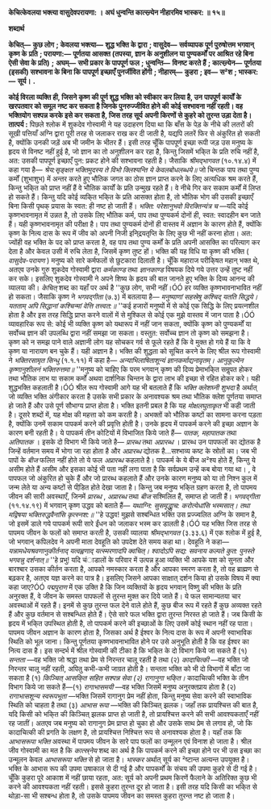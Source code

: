 **केचित्केवलया भक्त्या वासुदेवपरायणा: ।** **अघं धुन्वन्ति कात्स्न्र्येन नीहारमिव भास्कर: ॥ १५॥** 

**शब्दार्थ** 

**केचित्—** **कुछ लोग** **; केवलया भक्त्या—** **शुद्ध भक्ति के द्वारा** **; वासुदेव—** **सर्वव्यापक पूर्ण पुरुषोत्तम भगवान् कृष्ण के** **प्रति** **; परायणा:—** **पूर्णतया आसक्त (तपस्या, ज्ञान के अनुशीलन या पुण्यकर्मों पर आश्रित रहे बिना ऐसी सेवा के प्रति)** **;** **अघम्—** **सभी प्रकार के पापपूर्ण फल** **; धुन्वन्ति—** **विनष्ट करते हैं** **; कात्स्न्र्येन—** **पूर्णतया (इसकी) सश्भावना के बिना कि** **पापपूर्ण इच्छाएँ पुनर्जीवित होंगी** **; नीहारम्—** **कुहरा** **; इव—** **स²श** **; भास्कर:—** **सूर्य।** **.** 

**कोई विरला व्यक्ति ही, जिसने कृष्ण की पूर्ण शुद्ध भक्ति को स्वीकार कर लिया है, उन** **पापपूर्ण कार्यों के खरपतवार को समूल नष्ट कर सकता है जिनके पुनरुज्जीवित होने की** **कोई सश्भावना नहीं रहती। वह भक्तियोग सश्पन्न करके इसे कर सकता है, जिस तरह सूर्य** **अपनी किरणों से कुहरे को तुरन्त उड़ा देता है।** **तात्पर्य :** पिछले श्लोक में शुकदेव गोस्वामी ने यह उदाहरण दिया था कि बाँस के पेड़ के नीचे की लतरों की सूखी पत्तियाँ अग्नि द्वारा पूरी तरह से जलाकर राख कर दी जाती है, यद्यपि लतरें फिर से अंकुरित हो सकती है, क्योंकि उनकी जड़ें अब भी जमीन के भीतर हैं। इसी तरह चूँकि पापपूर्ण इच्छा रूपी जड़ उस मनुष्य के हृदय से विनष्ट नहीं हुई है, जो ज्ञान का तो अनुशीलन कर रहा है, किन्तु जिसमें भकि्त के प्रति रुचि नहीं है, अत: उसकी पापपूर्ण इच्छाएँ पुन: प्रकट होने की सश्भावना रहती है। जैसाकि *श्रीमद्भागवत* (१०.१४.४) में कहा गया है— *श्रेय:सृङ्क्षत भक्तिमुदस्य ते विभो* *क्लिश्यन्ति ये केवलबोधलब्धये॥* जो चिन्तक पाप तथा पुण्य कर्मों (शुभाशुभ) में अन्तर करते हुए भौतिक जगत का ठोस ज्ञान प्राप्त करने के लिए अत्यधिक श्रम करते हैं, किन्तु भकि्त को प्राप्त नहीं हैं वे भौतिक कार्यों के प्रति उन्मुख रहते हैं। वे नीचे गिर कर सकाम कर्मों में लिप्त हो सकते हैं। किन्तु यदि कोई व्यकि्त भकि्त के प्रति आसक्त होता है, तो भौतिक भोग की उसकी इच्छाएँ बिना किसी पृथक् प्रयास के स्वत: ही नष्ट हो जाती हैं। *भक्ति: परेशानुभवो विरक्तिन्यंत्र च* —यदि कोई कृष्णभावनामृत में उन्नत है, तो उसके लिए भौतिक कर्म, पाप तथा पुण्यकर्म दोनों ही, स्वत: स्वादहीन बन जाते हैं। यही कृष्णभावनामृत की परीक्षा है। पाप तथा पुण्यकर्म दोनों ही वास्तव में अज्ञान के कारण होते हैं, क्योंकि कृष्ण के नित्य दास के रूप में जीव को अपनी निजी इनि्द्रयतृप्ति के लिए कुछ भी नहीं करना होता। अत: ज्योंही वह भक्ति के पद को प्राप्त करता है, वह पाप तथा पुण्य कर्मों के प्रति अपनी आसक्ति का परित्याग कर देता है और केवल उसी में रुचि लेता है, जिसमें कृष्ण तुष्ट हों। भक्ति की यह विधि या कृष्ण की भक्ति ( *वासुदेव-परायण* ) मनुष्य को सारे कर्मफलों से छुटकारा दिलाती है। चूँकि महाराज परीकि्षत महान् भक्त थे, अतएव उनके गुरु शुकदेव गोस्वामी द्वारा *कर्मकाण्ड* तथा *ज्ञानकाण्ड* विषयक दिये गये उत्तर उन्हें तुष्ट नहीं कर सके। इसलिए शुकदेव गोस्वामी ने अपने शिष्य के हृदय की बात जानते हुए भक्ति के दिव्य आनन्द की व्यालया की। *केचित्* शब्द का यहाँ पर अर्थ है ''कुछ लोग, सभी नहीं।ÓÓ हर व्यक्ति कृष्णभावनाभावित नहीं हो सकता। जैसाकि कृष्ण ने *भगवद्गीता* (७.३) में बतलाया है— *मनुष्याणां सहस्रेषु कश्चिद् यतति सिद्धये।* *यतताम् अपि सिद्धानां कश्चिन्मां वेत्ति तत्त्वत:॥* ''कई हजारों मनुष्यों में से कोई एक सिद्धि के लिए प्रयत्नशील होता है और इस तरह सिद्धि प्राप्त करने वालों में से मुश्किल से कोई एक मुझे वास्तव में जान पाता है।ÓÓ व्यावहारिक रूप से: कोई भी व्यक्ति कृष्ण को यथारूप में नहीं जान सकता, क्योंकि कृष्ण को पुण्यकर्मों या सर्वोच्च ज्ञान की उपलब्धि द्वारा नहीं समझा जा सकता। वस्तुत: सर्वोच्च ज्ञान तो कृष्ण को समझना है। कृष्ण को न समझ पाने वाले अज्ञानी लोग यह सोचकर गर्व से फूले रहते हैं कि वे मुक्त हो गये हैं या कि वे कृष्ण या नारायण बन चुके हैं। यही अज्ञान है। भक्ति की शुद्धता को सूचित करने के लिए श्रील रूप गोस्वामी ने *भक्तिरसामृत सिन्धु*  (१.१.११) में कहा है— *अन्याभिलाषिताशून्यं ज्ञानकर्माद्यनावृतम्।* *आनुकूल्येन कृष्णानुशीलनं भक्तिरुत्तमा॥* ''मनुष्य को चाहिए कि परम भगवान् कृष्ण की दिव्य प्रेमाभकि्त समॢपत होकर तथा भौतिक लाभ या सकाम कर्मों अथवा दार्शनिक चिन्तन के द्वारा लाभ की इच्छा से रहित होकर करे। यही शुद्धभक्ति कहलाती है।ÓÓ श्रील रूप गोस्वामी आगे यह भी बतलाते हैं कि *भक्ति क्लेशघ्नी शुभदा*  है अर्थात् जो व्यक्ति भक्ति अंगीकार करता है उसके सभी प्रकार के अनावश्यक श्रम तथा भौतिक क्लेश पूर्णतया समाप्त हो जाते हैं और उसे पूर्ण सौभाग्य प्राप्त होता है। भक्ति इतनी प्रबल है कि यह *मोक्षलघुताकृत* भी कही जाती है। दूसरे शब्दों में, यह मोक्ष की महत्ता को कम करती है। अभक्तों को भौतिक कष्टों का सामना करना पड़ता है, क्योंकि उनमें सकाम पापकर्म करने की प्रवृत्ति होती है। उनके हृदय में पापकर्म करने की इच्छा अज्ञान के कारण बनी रहती है। ये पापकर्म तीन कोटियों में विभाजित किये जाते हैं— *पातक, महापातक* तथा *अतिपातक* । इसके दो विभाग भी किये जाते है— *प्रारब्ध* तथा *अप्रारब्ध* । प्रारब्ध उन पापफलों का द्योतक है जिन्हें वर्तमान समय में भोगा जा रहा होता है और *अप्रारब्ध* द्योतक है...सश्भाव्य कष्ट के स्रोतों का। जब भी पापों के *बीज*  फलित नहीं होते तो ये फल *अप्रारब्ध* कहलाते है। पापकर्म के ये बीज अ²श्य होते हैं, किन्तु ये असीम होते हैं असीम और इसका कोई भी पता नहीं लगा पाता है कि सर्वप्रथम उन्हें कब बोया गया था। , वे पापफल जो अंकुरित हो चुके हैं और जो प्रारब्ध कहलाते हैं और उनके कारण मनुष्य को या तो निश्न कुल में जन्म लेते या अन्य कष्टों से पीडि़त होते देखा जाता है। किन्तु जब मनुष्य भकि्त ग्रहण करता है, तो पापमय जीवन की सारी अवस्थाएँ, जिनमें *प्रारब्ध* , *अप्रारब्ध* तथा *बीज* सश्मिलित हैं, समाप्त हो जाती हैं। *भगवद्गीता* (११.१४.१९) में भगवान् कृष्ण उद्धव को बताते हैं— *यथाग्नि: सुसमृद्धाॢच: करोत्येधांसि भस्मसात्।* *तथा मद्विषया भक्तिरुद्धवैनांसि कृत्स्नश:॥* ''हे उद्धव! मुझसे सश्बन्धित भक्ति उस प्रज्ज्वलित अग्नि के समान है, जो इसमें डाले गये पापकर्म रूपी सारे ईंधन को जलाकर भस्म कर डालती है।ÓÓ यह भक्ति जिस तरह से पापमय जीवन के फलों को समाप्त करती है, उसकी व्यालया *श्रीमद्भागवत* (३.३३.६) में एक श्लोक में हुई है, जो भगवान् कपिलदेव ने अपनी माता देवहूति को उपदेश देते समय कहा था। देवहूति ने कहा— *यन्नामधेयश्रवणानुकीर्तनाद्* *यत्वह्वणाद् यत्स्मरणादपि क्वचित्।* *श्वादोऽपि सद्य: सवनाय कल्पते* *कुत: पुनस्ते भगवन्नु दर्शनात्॥* ''हे प्रभु! यदि चंाडालों के परिवार में उत्पन्न हुआ व्यक्ति भी आपके यश को सुनता और बारश्बार उसका कीर्तन करता है, आपको नमस्कार करता है और आपका स्मरण करता है, तो वह ब्राह्मण से बढ़कर है, अतएव यज्ञ करने का पात्र है। इसलिए जिसने आपका साक्षात् दर्शन किया हो उसके विषय में क्या कहा जाए?ÓÓ *पद्मपुराण* में एक उक्ति है कि जिन व्यक्तियों के हृदय भगवान् विष्णु की भक्ति के प्रति अनुरक्त हैं, वे जीवन के समस्त पापफलों से तुरन्त मुक्त कर दिये जाते हैं। ये फल सामान्यतया चार अवस्थाओं में रहते हैं। इनमें से कुछ तुरन्त फल देने वाले होते हैं, कुछ बीज रूप में रहते हैं कुछ अव्यक्त रहते हैं और कुछ वर्तमान से सश्बन्धित होते हैं। ऐसे सारे फल भक्ति द्वारा तुरन्त निरस्त हो जाते हैं। जब किसी के हृदय में भकि्त उपस्थित होती है, तो पापकर्म करने की इच्छाओं के लिए उसमें कोई स्थान नहीं रह पाता। पापमय जीवन अज्ञान के कारण होता है, जिसका अर्थ है ईश्वर के नित्य दास के रूप में अपनी स्वाभाविक स्थिति को भूल जाना। किन्तु पूर्णतया कृष्णभावनाभावित होने पर उसे अनुभूति होती है कि वह ईश्वर का नित्य दास है। इस सन्दर्भ में श्रील गोस्वामी की टीका है कि भकि्त के दो विभाग किये जा सकते हैं (१) *सन्तता* —वह भक्ति जो श्रद्धा तथा प्रेम से निरन्तर चालू रहती है तथा (२) *कादाचित्की* —वह भक्ति जो निरन्तर चालू नहीं रहती, अपितु कभी-कभी जाग्रत होती है। सन्तता भक्ति को भी दो विभागों में बाँटा जा सकता है (१) *किञ्चित् आसकि्त सहित सश्पन्न सेवा (२) रागानुगा भकि्त।* कादाचित्की भक्ति के तीन विभाग किये जा सकते हैं—(१) *रागाभासमयी* —वह भक्ति जिसमें मनुष्य अनुरक्तप्राय होता है (२) *रागाभासशून्य स्वरूपभूता* —भक्ति जिसमें रागानुग प्रेम नहीं होता, किन्तु मनुष्य सेवा करने की स्वाभाविक स्थिति को चाहता है तथा (३) *आभास रूपा* —भक्ति की किञ्चित् झलक। जहाँ तक प्रायश्चित्त की बात है, यदि किसी को भकि्त की किञ्चित् झलक प्राप्त हो जाती है, तो प्रायश्चित्त करने की सभी आवश्यकताएँ नहीं रह जातीं। अतएव जब मनुष्य को रागानुग प्रेम प्राप्त हो चुका हो और उसके साथ प्रेम से लगाव हो, जो कि कादाचित्की की प्रगति के लक्षण है, तो प्रायश्चित्त निश्चित्त रूप से अनावश्यक होता है। यहाँ तक कि *आभासरूपा भक्ति*  अवस्था में पापमय जीवन के सारे पाप फलों का उन्मूलन एवं विनाश हो जाता है। श्रील जीव गोस्वामी का मत है कि *कात्स्र्नेय* शब्द का अर्थ है कि पापकर्म करने की इच्छा होने पर भी उस इच्छा का उन्मूलन केवल *आभासरूपा भक्ति* से हो जाता है। *भास्कर* अर्थात् सूर्य का ²ष्टान्त अत्यन्त उपयुक्त है। भक्ति के आभास रूप की उपमा उषाकाल से दी गई है और पापकर्मों के संचय की उपमा कुहरे से दी गई है। चूँकि कुहरा पूरे आकाश में नहीं छाया रहता, अत: सूर्य को अपनी प्रथम किरणें फैलाने के अतिरिक्त कुछ भी करने की आवश्यकता नहीं रहती। इससे कुहरा तुरन्त दूर हो जाता है। इसी तरह यदि किसी का भकि्त से थोड़ा-सा भी सश्बन्ध होता है, तो उसके पापमय जीवन का समस्त कुहरा तुरन्त नष्ट हो जाता है।  
